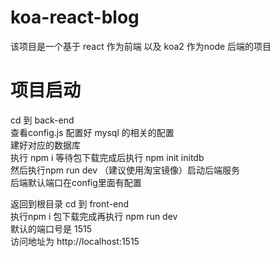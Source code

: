 # koa-react-blog
该项目是一个基于 react 作为前端 以及 koa2 作为node 后端的项目  
# 项目启动
cd 到 back-end  
查看config.js 配置好 mysql 的相关的配置  
建好对应的数据库  
执行 npm i 等待包下载完成后执行 npm init initdb   
然后执行npm run dev （建议使用淘宝镜像）启动后端服务   
后端默认端口在config里面有配置  

返回到根目录 cd 到 front-end   
执行npm i 包下载完成再执行 npm run dev    
默认的端口号是 1515   
访问地址为 http://localhost:1515    


